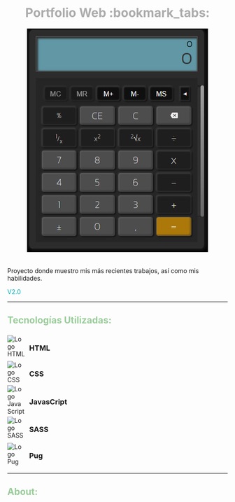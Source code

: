 <h1 style="text-align: center; color:#ACACAC"> Portfolio Web :bookmark_tabs: </h1>
<div style="text-align: center"> 
    <img src="./assets/photos/project_1.jpg"/>
</div>
<br>
<p>Proyecto donde muestro mis más recientes trabajos, así como mis habilidades.</p> 
<span style="color:#00ACB4">V2.0</span>

------------
<h2 style="color:#99CC99" >Tecnologías Utilizadas:</h2>
<div display:flex; flex-direction:column; gap:10px">
    <div style="display:flex; align-items:center; gap:10px">
        <img style="width:40px" src="https://www.w3.org/html/logo/downloads/HTML5_Badge.svg" title="Logo HTML"/>
        <h3>HTML</h3>
    </div>
    <div style="display:flex; align-items:center; gap:10px">
        <img style="width:40px" src="https://upload.wikimedia.org/wikipedia/commons/6/62/CSS3_logo.svg" title="Logo CSS"/>
        <h3>CSS</h3>
    </div>
    <div style="display:flex; align-items:center; gap:10px">
        <img style="width:40px" src="https://upload.wikimedia.org/wikipedia/commons/6/6a/JavaScript-logo.png" title="Logo JavaScript"/>
        <h3>JavasCript</h3>
    </div>
    <div style="display:flex; align-items:center; gap:10px">
        <img style="width:40px" src="https://sass-lang.com/assets/img/logos/logo-b6e1ef6e.svg" title="Logo SASS"/>
        <h3>SASS</h3>
    </div>
    <div style="display:flex; align-items:center; gap:10px">
        <img style="width:40px" src="https://cdn.worldvectorlogo.com/logos/pug.svg" title="Logo Pug"/>
        <h3>Pug</h3>
    </div>
</div>

----
<h2 style="color:#99CC99" >About:</h2>

